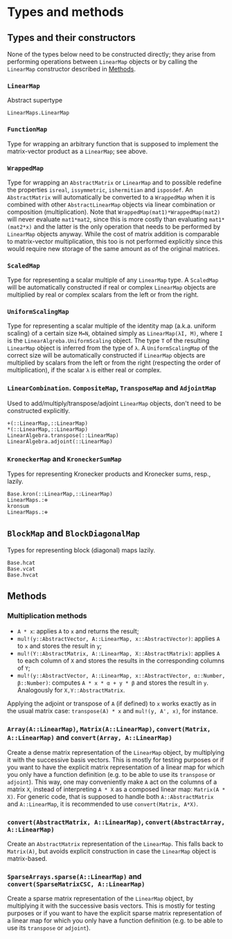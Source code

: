 # Types and methods

## Types and their constructors

None of the types below need to be constructed directly; they arise from
performing operations between `LinearMap` objects or by calling the `LinearMap`
constructor described in [Methods](@ref).

### `LinearMap`

Abstract supertype

```@docs
LinearMaps.LinearMap
```

### `FunctionMap`

Type for wrapping an arbitrary function that is supposed to implement the
matrix-vector product as a `LinearMap`; see above.

### `WrappedMap`

Type for wrapping an `AbstractMatrix` or `LinearMap` and to possible redefine
the properties `isreal`, `issymmetric`, `ishermitian` and `isposdef`. An
`AbstractMatrix` will automatically be converted to a `WrappedMap` when it is
combined with other `AbstractLinearMap` objects via linear combination or
composition (multiplication). Note that `WrappedMap(mat1)*WrappedMap(mat2)`
will never evaluate `mat1*mat2`, since this is more costly than evaluating
`mat1*(mat2*x)` and the latter is the only operation that needs to be performed
by `LinearMap` objects anyway. While the cost of matrix addition is comparable
to matrix-vector multiplication, this too is not performed explicitly since
this would require new storage of the same amount as of the original matrices.

### `ScaledMap`

Type for representing a scalar multiple of any `LinearMap` type. A
`ScaledMap` will be automatically constructed if real or complex `LinearMap`
objects are multiplied by real or complex scalars from the left or from the
right.

### `UniformScalingMap`

Type for representing a scalar multiple of the identity map (a.k.a. uniform
scaling) of a certain size `M=N`, obtained simply as `LinearMap(λI, M)`,
where `I` is the `LinearAlgreba.UniformScaling` object.
The type `T` of the resulting `LinearMap` object is inferred from the type of
`λ`. A `UniformScalingMap` of the correct size will be automatically
constructed if `LinearMap` objects are multiplied by scalars from the left
or from the right (respecting the order of multiplication), if the scalar `λ`
is either real or complex.

### `LinearCombination`. `CompositeMap`, `TransposeMap` and `AdjointMap`

Used to add/multiply/transpose/adjoint `LinearMap` objects, don't need to be constructed explicitly.

```@docs
+(::LinearMap,::LinearMap)
*(::LinearMap,::LinearMap)
LinearAlgebra.transpose(::LinearMap)
LinearAlgebra.adjoint(::LinearMap)
```

### `KroneckerMap` and `KroneckerSumMap`

Types for representing Kronecker products and Kronecker sums, resp., lazily.

```@docs
Base.kron(::LinearMap,::LinearMap)
LinearMaps.:⊗
kronsum
LinearMaps.:⊕
```

## `BlockMap` and `BlockDiagonalMap`

Types for representing block (diagonal) maps lazily.

```@docs
Base.hcat
Base.vcat
Base.hvcat
```

## Methods

### Multiplication methods

* `A * x`: applies `A` to `x` and returns the result;
* `mul!(y::AbstractVector, A::LinearMap, x::AbstractVector)`: applies `A` to
    `x` and stores the result in `y`;
* `mul!(Y::AbstractMatrix, A::LinearMap, X::AbstractMatrix)`: applies `A` to
    each column of `X` and stores the results in the corresponding columns of
    `Y`;
* `mul!(y::AbstractVector, A::LinearMap, x::AbstractVector, α::Number, β::Number)`:
    computes `A * x * α + y * β` and stores the result in `y`. Analogously for `X,Y::AbstractMatrix`.

Applying the adjoint or transpose of `A` (if defined) to `x` works exactly
as in the usual matrix case: `transpose(A) * x` and `mul!(y, A', x)`, for instance.

### `Array(A::LinearMap)`, `Matrix(A::LinearMap)`, `convert(Matrix, A::LinearMap)` and `convert(Array, A::LinearMap)`

Create a dense matrix representation of the `LinearMap` object, by
multiplying it with the successive basis vectors. This is mostly for testing
purposes or if you want to have the explicit matrix representation of a
linear map for which you only have a function definition (e.g. to be able to
use its `transpose` or `adjoint`). This way, one may conveniently make `A`
act on the columns of a matrix `X`, instead of interpreting `A * X` as a
composed linear map: `Matrix(A * X)`. For generic code, that is supposed to
handle both `A::AbstractMatrix` and `A::LinearMap`, it is recommended to use
`convert(Matrix, A*X)`.

### `convert(AbstractMatrix, A::LinearMap)`, `convert(AbstractArray, A::LinearMap)`

Create an `AbstractMatrix` representation of the `LinearMap`. This falls
back to `Matrix(A)`, but avoids explicit construction in case the `LinearMap`
object is matrix-based.

### `SparseArrays.sparse(A::LinearMap)` and `convert(SparseMatrixCSC, A::LinearMap)`

Create a sparse matrix representation of the `LinearMap` object, by
multiplying it with the successive basis vectors. This is mostly for testing
purposes or if you want to have the explicit sparse matrix representation of
a linear map for which you only have a function definition (e.g. to be able
to use its `transpose` or `adjoint`).
